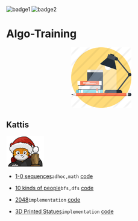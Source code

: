 ![badge1](https://forthebadge.com/images/badges/check-it-out.svg)
![badge2](https://forthebadge.com/images/badges/for-you.svg)

# Algo-Training

<p align="center">
  <img width="160" height="160" src="https://github.com/dragonzurfer/Algo-Training/blob/master/media/study.png">
</p>

## Kattis

<p align="left">
  <img width="100" height="80" src="https://github.com/dragonzurfer/Algo-Training/blob/master/media/kattis.png">
</p>

* [1-0 sequences](https://open.kattis.com/problems/sequences)```adhoc,math``` [code](https://github.com/dragonzurfer/Algo-Training/blob/master/1-0sequence.cpp)

* [10 kinds of people](https://open.kattis.com/problems/10kindsofpeople)```bfs,dfs``` [code](https://github.com/dragonzurfer/Algo-Training/blob/master/10kindsofpeople.cpp)

* [2048](https://open.kattis.com/problems/2048)```implementation``` [code](https://github.com/dragonzurfer/Algo-Training/blob/master/2048.cpp)

* [3D Printed Statues](https://open.kattis.com/problems/3dprinter)```implementation``` [code](https://github.com/dragonzurfer/Algo-Training/blob/master/3DPrintedStatues.cpp)

